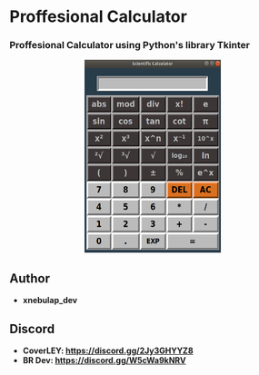 # Proffesional Calculator

### Proffesional Calculator using Python's library Tkinter 

<p align="center">
   <img width="240" height="340"src="sci_calc.png">
</p>

## Author
* **xnebulap_dev**

## Discord
* **CoverLEY: https://discord.gg/2Jy3GHYYZ8**
* **BR Dev: https://discord.gg/W5cWa9kNRV**

